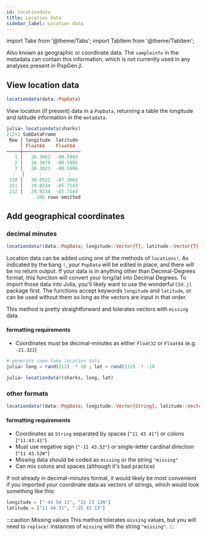 ```yaml
---
id: locationdata
title: Location data
sidebar_label: Location data
---
```

import Tabs from '@theme/Tabs';
import TabItem from '@theme/TabItem';

Also known as geographic or coordinate data. The `sampleinfo` in the metadata can contain this information, which is not currently used in
any analyses present in PopGen.jl.

## View location data

```julia
locationdata(data::PopData)
```

View location (if present) data in a `PopData`,  returning a table the longitude and latitude information in the `metadata`. 

```julia
julia> locationdata(sharks)
212×2 SubDataFrame
 Row │ longitude  latitude 
     │ Float64    Float64  
─────┼─────────────────────
   1 │   28.3062  -80.5993
   2 │   28.3079  -80.5995
   3 │   28.3023  -80.5996
  ⋮  │     ⋮         ⋮
 210 │   30.0522  -87.3662
 211 │   29.8234  -85.7143
 212 │   29.8234  -85.7143
           206 rows omitted
```

## Add geographical coordinates
### decimal minutes
```julia
locationdata!(data::PopData; longitude::Vector{T}, latitude::Vector{T}) where T<:AbstractFloat
```
Location data can be added using one of the methods of `locations!`. As indicated by the bang `!`, your `PopData` will be edited in place, and there will be no return output. If your data is in anything other than Decimal-Degrees format, this function will convert your long/lat into Decimal Degrees. To import those data into Julia, you'll likely want to use the wonderful `CSV.jl` package first. The functions accept keywords `longitude` and `latitude`, or can be used without them so long as the vectors are input in that order. 

This method is pretty straightforward and tolerates vectors with `missing` data.
#### formatting requirements
- Coordinates must be decimal-minutes as either `Float32` or `Float64` (e.g. `-21.321`)

```julia
# generate some fake location data
julia> long = rand(212) .* 10 ; lat = rand(212) .* -10

julia> locationdata!(sharks, long, lat)
```


### other formats
```julia
locationdata!(data::PopData; longitude::Vector{String}, latitude::Vector{String})
```
#### formatting requirements

- Coordinates as `String` separated by spaces (`"11 43 41"`) or colons (`"11:43:41"`)
- Must use negative sign (`"-11 43.52"`) or single-letter cardinal direction (`"11 43.52W"`)
- Missing data should be coded as `missing` or the string `"missing"`
- Can mix colons and spaces (although it's bad practice)

If not already in decimal-minutes format, it would likely be most convenient if you imported your coordinate data as vectors of strings, which would look something like this:

```julia
longitude = ["-43 54 11", "22 23 11N"]
latitude = ["11 44 31", "-25 41 13"]
```

:::caution Missing values
This method tolerates `missing` values, but you will need to `replace!` instances of `missing` with the string `"missing"`.
:::